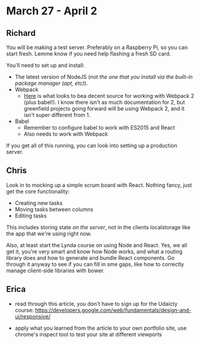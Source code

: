 # March 27 - April 2

## Richard
You will be making a test server. Preferably on a Raspberry Pi, so you can start fresh. Lemme know if you need help flashing a fresh SD card.

You'll need to set up and install:

* The latest version of NodeJS (_not the one that you install via the built-in package manager (apt, etc)_).
* Webpack
    * [Here](https://blog.madewithenvy.com/getting-started-with-webpack-2-ed2b86c68783) is what looks to bea decent source for working with Webpack 2 (plus babel!). I know there isn't as much documentation for 2, but greenfield projects going forward will be using Webpack 2, and it isn't super different from 1.
* Babel
    * Remember to configure babel to work with ES2015 and React
    * Also needs to work with Webpack

If you get all of this running, you can look into setting up a production server.

## Chris
Look in to mocking up a simple scrum board with React. Nothing fancy, just get the core functionality:

* Creating new tasks
* Moving tasks between columns
* Editing tasks

This includes storing state *on the server*, not in the clients localstorage like the app that we're using right now.

Also, at least start the Lynda course on using Node and React. Yes, we all get it, you're very smart and know how Node works, and what a routing library does and how to generate and bundle React components. Go through it anyway to see if you can fill in sme gaps, like how to correctly manage client-side libraries with bower.

## Erica

* read through this article, you don't have to sign up for the Udaicty course: https://developers.google.com/web/fundamentals/design-and-ui/responsive/

* apply what you learned from the article to your own portfolio site, use chrome's inspect tool to test your site at different viewports
